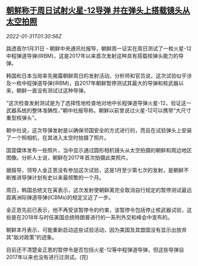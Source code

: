 <!--1643594462000-->
[朝鲜称于周日试射火星-12导弹 并在弹头上搭载镜头从太空拍照](https://cn.reuters.com/article/north-korea-missile-test-0131-idCNKBS2K502E)
------

<div><i>2022-01-31T01:30:56Z</i></div><p>路透首尔1月31日 - 朝鲜中央通讯社报导，朝鲜周一证实在周日测试了一枚火星-12中程弹道导弹(IRBM)，这是2017年以来首次发射这种具有搭载核弹头能力的导弹。</p><p>韩国和日本当局率先揭露朝鲜周日的发射活动。分析师和官员说，这次试验似乎涉及一枚中程弹道导弹(IRBM)，自2017年朝鲜暂停测试其最大的导弹和核武器以来，朝鲜一直没有测试过这种导弹。</p><p>“这次检查发射测试是为了选择性地检查地对地中长程弹道导弹火星-12，验证这一武器系统的整体准确性，”朝中社报导称。朝鲜以前曾说过火星-12可以携带“大尺寸重型核弹头”。</p><p>朝中社说，这次导弹发射是以确保邻国安全的方式进行的，而且在试验弹头上安装了一个照相机，在其进入太空时拍摄了照片。</p><p>国营媒体发布一些照片，当中显示通过圆形相机镜头从太空拍摄的朝鲜和周边地区图像。分析人士说，朝鲜在2017年首次拍摄此类照片。</p><p>据报导，领导人金正恩没有参加这次试验，这是1月至少第七次的发射，是朝鲜不断推进导弹计划有史以来最频繁的一个月。</p><p>周日，韩国总统文在寅表示，这次发射使朝鲜离完全取消自行规定的暂停测试最远距离洲际弹道导弹(ICBMs)的规定又近了一步。</p><p>金正恩先前已表示，他不再受该暂停令的约束，该暂停令包括停止核武器试验，这些是在2018年与时任美国总统特朗普进行的一系列外交和峰会中宣布的。</p><p>朝鲜本月表示，可能重新启动这些试验活动，因为美国及其盟国没有显示出放弃其“敌对政策”的迹象。</p><p>目前还不清楚金正恩的暂停令是否包括火星-12等中程弹道导弹，但这些导弹自2017年以来也没有进行过测试。(完)</p>
